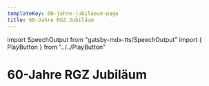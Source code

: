```yaml
---
templateKey: 60-jahre-jubilaeum-page
title: 60-Jahre RGZ Jubiläum
---
```

import SpeechOutput from "gatsby-mdx-tts/SpeechOutput"
import { PlayButton } from "../../PlayButton"

<SpeechOutput id="projekt-60-jahre-jubilaeum" customPlayButton={PlayButton}>

# 60-Jahre RGZ Jubiläum

</SpeechOutput>